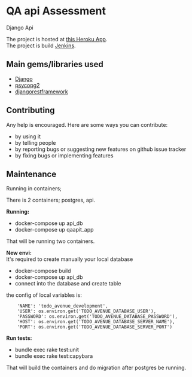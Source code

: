 # QA api Assessment 

Django Api



 
The project is hosted at [this Heroku App](https://qa-test.avenuecode.com/).<br>
The project is build [Jenkins](https://jenkins.avenuecode.com/job/QA-TEST/). 
## Main gems/libraries used ##

* [Django](https://www.djangoproject.com/)
* [psycopg2](https://pypi.org/project/psycopg2/)
* [djangorestframework](https://www.django-rest-framework.org/)

## Contributing ##

Any help is encouraged. Here are some ways you can contribute:

* by using it
* by telling people
* by reporting bugs or suggesting new features on github issue tracker
* by fixing bugs or implementing features

## Maintenance ##

Running in containers;

There is 2 containers; postgres, api.

<b>Running:</b>
* docker-compose up api_db
* docker-compose up qaapit_app

That will be running two containers.

<b>New envi:</b><br>
It's required to create manually your local database
* docker-compose build
* docker-compose up api_db
* connect into the database and create table

the config of local variables is:

        'NAME': 'todo_avenue_development',
        'USER': os.environ.get('TODO_AVENUE_DATABASE_USER'),
        'PASSWORD': os.environ.get('TODO_AVENUE_DATABASE_PASSWORD'),
        'HOST': os.environ.get('TODO_AVENUE_DATABASE_SERVER_NAME'),
        'PORT': os.environ.get('TODO_AVENUE_DATABASE_SERVER_PORT')

<b>Run tests:</b>
* bundle exec rake test:unit
* bundle exec rake test:capybara

That will build the containers and do migration after postgres be running.